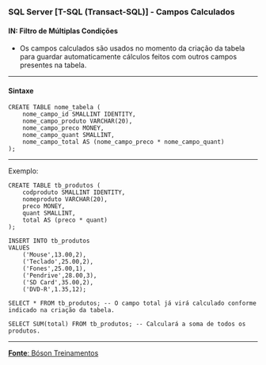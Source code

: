 ### SQL Server [T-SQL (Transact-SQL)] - Campos Calculados

#### IN: Filtro de Múltiplas Condições
* Os campos calculados são usados no momento da criação da tabela para guardar automaticamente cálculos feitos com outros campos presentes na tabela.

--- 
#### Sintaxe

	CREATE TABLE nome_tabela (
		nome_campo_id SMALLINT IDENTITY,
		nome_campo_produto VARCHAR(20),
		nome_campo_preco MONEY,
		nome_campo_quant SMALLINT,
		nome_campo_total AS (nome_campo_preco * nome_campo_quant)
	);

---
Exemplo:

	CREATE TABLE tb_produtos (
		codproduto SMALLINT IDENTITY,
		nomeproduto VARCHAR(20),
		preco MONEY,
		quant SMALLINT,
		total AS (preco * quant)
	);

	INSERT INTO tb_produtos
	VALUES
		('Mouse',13.00,2),
		('Teclado',25.00,2),
		('Fones',25.00,1),
		('Pendrive',28.00,3),
		('SD Card',35.00,2),
		('DVD-R',1.35,12);
		
	SELECT * FROM tb_produtos; -- O campo total já virá calculado conforme indicado na criação da tabela.

	SELECT SUM(total) FROM tb_produtos; -- Calculará a soma de todos os produtos.
	
---

[**Fonte**: Bóson Treinamentos](https://youtube.com/playlist?list=PLucm8g_ezqNqI5cW3alteV5olcMCcHYRK&si=iTJ-F9uZb8Eff3QA)
